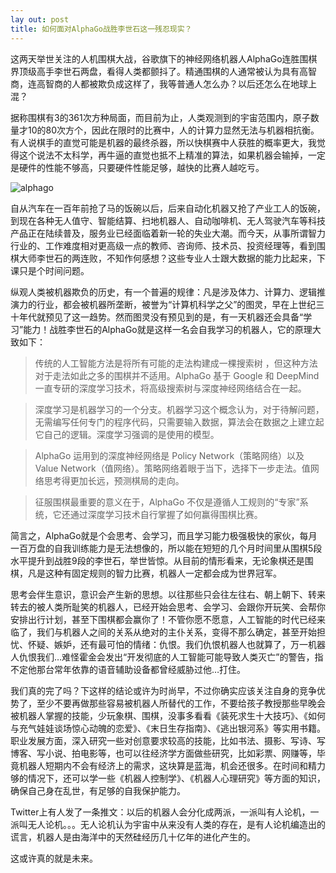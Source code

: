 ```yaml
---
lay out: post
title: 如何面对AlphaGo战胜李世石这一残忍现实？
---
```


这两天举世关注的人机围棋大战，谷歌旗下的神经网络机器人AlphaGo连胜围棋界顶级高手李世石两盘，看得人类都颤抖了。精通围棋的人通常被认为具有高智商，连高智商的人都被欺负成这样了，我等普通人怎么办？以后还怎么在地球上混？

据称围棋有3的361次方种局面，而目前为止，人类观测到的宇宙范围内，原子数量才10的80次方个，因此在限时的比赛中，人的计算力显然无法与机器相抗衡。有人说棋手的直觉可能是机器的最终杀器，所以快棋赛中人获胜的概率更大，我觉得这个说法不太科学，再牛逼的直觉也抵不上精准的算法，如果机器会输掉，一定是硬件的性能不够高，只要硬件性能足够，越快的比赛人越吃亏。

![alphago](http://oifrca68z.bkt.clouddn.com/zeove/image/AlphaGo.gif)

自从汽车在一百年前抢了马的饭碗以后，后来自动化机器又抢了产业工人的饭碗，到现在各种无人值守、智能结算、扫地机器人、自动咖啡机、无人驾驶汽车等科技产品正在陆续普及，服务业已经面临着新一轮的失业大潮。而今天，从事所谓智力行业的、工作难度相对更高级一点的教师、咨询师、技术员、投资经理等，看到围棋大师李世石的两连败，不知作何感想？这些专业人士跟大数据的能力比起来，下课只是个时间问题。

纵观人类被机器欺负的历史，有一个普遍的规律：凡是涉及体力、计算力、逻辑推演力的行业，都会被机器所垄断，被誉为“计算机科学之父”的图灵，早在上世纪三十年代就预见了这一趋势。然而图灵没有预见到的是，有一天机器还会具备“学习”能力！战胜李世石的AlphaGo就是这样一名会自我学习的机器人，它的原理大致如下：

> 传统的人工智能方法是将所有可能的走法构建成一棵搜索树 ，但这种方法对于走法如此之多的围棋并不适用。AlphaGo 基于 Google 和 DeepMind 一直专研的深度学习技术，将高级搜索树与深度神经网络结合在一起。

> 深度学习是机器学习的一个分支。机器学习这个概念认为，对于待解问题，无需编写任何专门的程序代码，只需要输入数据，算法会在数据之上建立起它自己的逻辑。深度学习强调的是使用的模型。

> AlphaGo 运用到的深度神经网络是 Policy Network（策略网络）以及 Value Network（值网络）。策略网络着眼于当下，选择下一步走法。值网络思考得更加长远，预测棋局的走向。

> 征服围棋最重要的意义在于，AlphaGo 不仅是遵循人工规则的“专家”系统，它还通过深度学习技术自行掌握了如何赢得围棋比赛。

简言之，AlphaGo就是个会思考、会学习，而且学习能力极强极快的家伙，每月一百万盘的自我训练能力是无法想像的，所以能在短短的几个月时间里从围棋5段水平提升到战胜9段的李世石，举世皆惊。从目前的情形看来，无论象棋还是围棋，凡是这种有固定规则的智力比赛，机器人一定都会成为世界冠军。

思考会伴生意识，意识会产生新的思想。以往那些只会往左往右、朝上朝下、转来转去的被人类所耻笑的机器人，已经开始会思考、会学习、会跟你开玩笑、会帮你安排出行计划，甚至下围棋都会赢你了！不管你愿不愿意，人工智能的时代已经来临了，我们与机器人之间的关系从绝对的主仆关系，变得不那么确定，甚至开始担忧、怀疑、嫉妒，还有最可怕的情绪：仇恨。我们仇恨机器人也就算了，万一机器人仇恨我们…难怪霍金会发出“开发彻底的人工智能可能导致人类灭亡”的警告，指不定他那台常年依靠的语音辅助设备都曾经威胁过他…打住。

我们真的完了吗？下这样的结论或许为时尚早，不过你确实应该关注自身的竞争优势了，至少不要再做那些容易被机器人所替代的工作，不要给孩子教授那些早晚会被机器人掌握的技能，少玩象棋、围棋，没事多看看《装死求生十大技巧》、《如何与充气娃娃谈场惊心动魄的恋爱》、《末日生存指南》、《逃出银河系》等实用书籍。职业发展方面，深入研究一些对创意要求较高的技能，比如书法、摄影、写诗、写博客、写小说、拍电影等，也可以往经济学方面做些研究，比如彩票、网赚等，毕竟机器人短期内不会有经济上的需求，这块算是蓝海，机会还很多。在时间和精力够的情况下，还可以学一些《机器人控制学》、《机器人心理研究》等方面的知识，确保自己身在乱世，有足够的自我保护能力。

Twitter上有人发了一条推文：以后的机器人会分化成两派，一派叫有人论机，一派叫无人论机。。。无人论机认为宇宙中从来没有人类的存在，是有人论机编造出的谎言，机器人是由海洋中的天然硅经历几十亿年的进化产生的。

这或许真的就是未来。
